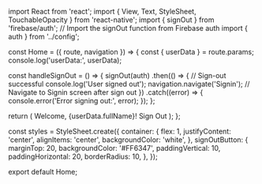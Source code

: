 import React from 'react';
import { View, Text, StyleSheet, TouchableOpacity } from 'react-native';
import { signOut } from 'firebase/auth'; // Import the signOut function from Firebase auth
import { auth } from '../config';

const Home = ({ route, navigation }) => {
const { userData } = route.params;
console.log('userData:', userData);

const handleSignOut = () => {
signOut(auth)
.then(() => {
// Sign-out successful
console.log('User signed out');
navigation.navigate('Signin'); // Navigate to Signin screen after sign out
})
.catch((error) => {
console.error('Error signing out:', error);
});
};

return (
<View style={styles.container}>
<Text>Welcome, {userData.fullName}!</Text>
<TouchableOpacity onPress={handleSignOut} style={styles.signOutButton}>
<Text>Sign Out</Text>
</TouchableOpacity>
</View>
);
};

const styles = StyleSheet.create({
container: {
flex: 1,
justifyContent: 'center',
alignItems: 'center',
backgroundColor: 'white',
},
signOutButton: {
marginTop: 20,
backgroundColor: '#FF6347',
paddingVertical: 10,
paddingHorizontal: 20,
borderRadius: 10,
},
});

export default Home;
